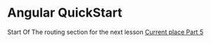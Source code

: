 # Angular QuickStart 

Start Of The routing section for the next lesson
[Current place Part 5](https://angular.io/docs/ts/latest/tutorial/toh-pt4.html)
